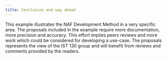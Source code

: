 ```yaml
---
title: Conclusion and way ahead
---
```


This example illustrates the NAF Development Method in a very specific
area. The proposals included in the example require more documentation,
more precision and accuracy. This effort implies peers reviews and more
work which could be considered for developing a use-case. The proposals
represents the view of the IST 130 group and will benefit from reviews
and comments provided by the readers.
